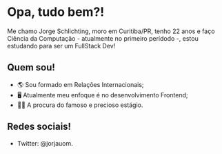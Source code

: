 # Opa, tudo bem?!

Me chamo Jorge Schlichting, moro em Curitiba/PR, tenho 22 anos e faço Ciência da Computação - atualmente no primeiro perídodo -, estou estudando para ser um FullStack Dev!

## Quem sou!

- 🌎 Sou formado em Relações Internacionais;
- 🖥️ Atualmente meu enfoque é no desenvolvimento Frontend;
- 👨‍💻 A procura do famoso e precioso estágio.

## Redes sociais!

- Twitter: @jorjauom.

